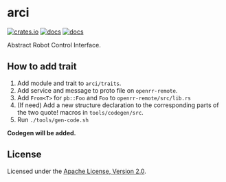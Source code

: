 # arci

[![crates.io](https://img.shields.io/crates/v/arci.svg?logo=rust)](https://crates.io/crates/arci) [![docs](https://docs.rs/arci/badge.svg)](https://docs.rs/arci) [![docs](https://img.shields.io/badge/docs-main-blue)](https://openrr.github.io/openrr/arci)

Abstract Robot Control Interface.

## How to add trait

1. Add module and trait to `arci/traits`.
2. Add service and message to proto file on `openrr-remote`.
3. Add `From<T>` for `pb::Foo` and `Foo` to `openrr-remote/src/lib.rs`
4. (If need) Add a new structure declaration to the corresponding parts of the two quote! macros in `tools/codegen/src`.
5. Run `./tools/gen-code.sh`

**Codegen will be added.**

## License

Licensed under the [Apache License, Version 2.0](https://github.com/openrr/openrr/blob/main/LICENSE).
